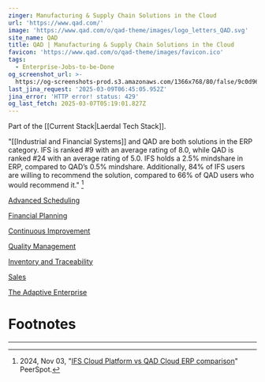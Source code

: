 ```yaml
---
zinger: Manufacturing & Supply Chain Solutions in the Cloud
url: 'https://www.qad.com/'
image: 'https://www.qad.com/o/qad-theme/images/logo_letters_QAD.svg'
site_name: QAD
title: QAD | Manufacturing & Supply Chain Solutions in the Cloud
favicon: 'https://www.qad.com/o/qad-theme/images/favicon.ico'
tags:
  - Enterprise-Jobs-to-be-Done
og_screenshot_url: >-
  https://og-screenshots-prod.s3.amazonaws.com/1366x768/80/false/9c0d96c6c9fb1deac367ba04058b3809532a4383c1b12e533fff7c06e14d91d0.jpeg
last_jina_request: '2025-03-09T06:45:05.952Z'
jina_error: 'HTTP error! status: 429'
og_last_fetch: 2025-03-07T05:19:01.827Z
---
```


Part of the [[Current Stack|Laerdal Tech Stack]].

"[[Industrial and Financial Systems]] and QAD are both solutions in the ERP category. IFS is ranked #9 with an average rating of 8.0, while QAD is ranked #24 with an average rating of 5.0. IFS holds a 2.5% mindshare in ERP, compared to QAD’s 0.5% mindshare. Additionally, 84% of IFS users are willing to recommend the solution, compared to 66% of QAD users who would recommend it." [^1]

[Advanced Scheduling](https://www.qad.com/solutions/qad-advanced-scheduling)

[Financial Planning](https://www.qad.com/solutions/financial-planning)

[Continuous Improvement](https://www.qad.com/solutions/quality-management-system/features#continuous-improvement)

[Quality Management](https://www.qad.com/solutions/qad-eqms)

[Inventory and Traceability](https://www.qad.com/solutions/inventory-and-traceability)

[Sales](https://www.qad.com/solutions/sales)

[The Adaptive Enterprise](https://www.qad.com/adaptive-enterprise)

# Footnotes
***
[^1]: 2024, Nov 03, "[IFS Cloud Platform vs QAD Cloud ERP comparison](https://www.peerspot.com/products/comparisons/ifs-cloud-platform_vs_qad-cloud-erp)" PeerSpot. 



